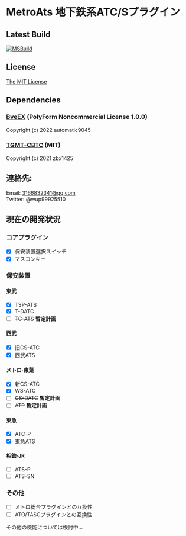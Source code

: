 # MetroAts 地下鉄系ATC/Sプラグイン  

## Latest Build
[![MSBuild](https://github.com/winup-zhou/MetroAts/actions/workflows/build.yml/badge.svg)](https://github.com/winup-zhou/MetroAts/actions/workflows/build.yml)

## License
[The MIT License](LICENSE)

## Dependencies
### [BveEX](https://github.com/automatic9045/BveEX) (PolyForm Noncommercial License 1.0.0)

Copyright (c) 2022 automatic9045

### [TGMT-CBTC](https://github.com/zbx1425/TGMT-CBTC) (MIT)

Copyright (c) 2021 zbx1425

## 連絡先:
Email: 3166832341@qq.com  
Twitter: @wup99925510  

## 現在の開発状況
### コアプラグイン
- [x] 保安装置選択スイッチ
- [x] マスコンキー
### 保安装置
#### 東武
- [x] TSP-ATS
- [x] T-DATC
- [ ] ~~TC-ATS~~ __暫定計画__
#### 西武
- [x] 旧CS-ATC
- [x] 西武ATS
#### メトロ·東葉
- [x] 新CS-ATC
- [x] WS-ATC
- [ ] ~~CS-DATC~~ __暫定計画__
- [ ] ~~ATP~~ __暫定計画__
#### 東急
- [x] ATC-P
- [x] 東急ATS
#### 相鉄·JR
- [ ] ATS-P
- [ ] ATS-SN
### その他
- [ ] メトロ総合プラグインとの互換性
- [ ] ATO/TASCプラグインとの互換性

その他の機能については検討中...
